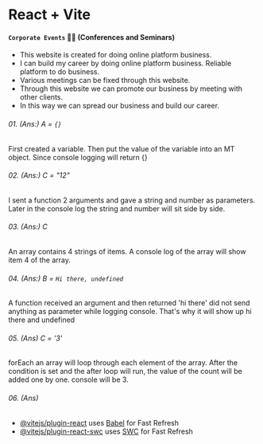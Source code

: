 # React + Vite

#### `Corporate Events` :office_worker: (Conferences and Seminars)



<ul>
    <li>This website is created for doing online platform business.</li>
    <li>I can build my career by doing online platform business. Reliable platform to do business.</li>
    <li>Various meetings can be fixed through this website.</li>
    <li>Through this website we can promote our business by meeting with other clients.</li>
    <li>In this way we can spread our business and build our career.</li>
</ul>

###### 01. (Ans:) A = `{}`

<p> First created a variable. Then put the value of the variable into an MT object. Since console logging will return {}</p>

###### 02. (Ans:) C = "12"

<p>I sent a function 2 arguments and gave a string and number as parameters. Later  in the console log the string and number will sit side by side.</p>

###### 03. (Ans:) C

<p>An array contains 4 strings of items. A console log of the array will show item 4 of the array.</p>

###### 04. (Ans:) B = `Hi there, undefined`

<p>A function received an argument and then returned 'hi there' did not send anything as parameter while logging console. That's why it will show up hi there and undefined</p>

###### 05. (Ans) C = '3'

<p>forEach an array will loop through each element of the array. After the condition is set and the after loop will run, the value of the count will be added one by one. console will be 3.</p>

###### 06. (Ans)

- [@vitejs/plugin-react](https://github.com/vitejs/vite-plugin-react/blob/main/packages/plugin-react/README.md) uses [Babel](https://babeljs.io/) for Fast Refresh
- [@vitejs/plugin-react-swc](https://github.com/vitejs/vite-plugin-react-swc) uses [SWC](https://swc.rs/) for Fast Refresh
